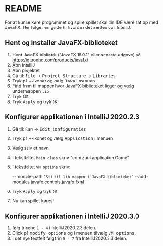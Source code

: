 # README

For at kunne køre programmet og spille spillet skal din IDE være sat op med JavaFX. Her følger en guide til hvordan det sættes op i IntelliJ.

## Hent og installer JavaFX-biblioteket
1. Hent JavaFX bibliotek ("JavaFX 15.0.1" eller seneste udgave) på https://gluonhq.com/products/javafx/
2. Åbn IntelliJ
3. Åbn projektet
4. Gå til: <kbd>File</kbd> &rarr; <kbd>Project Structure</kbd> &rarr; <kbd>Libraries</kbd>
5. Tryk på <kbd>+</kbd>-ikonet og vælg <kbd>Java</kbd> i menuen
6. Find frem til mappen hvor JavaFX-biblioteket ligger og vælg undermappen ``lib``
7. Tryk OK
8. Tryk <kbd>Apply</kbd> og tryk <kbd>OK</kbd>

## Konfigurer applikationen i IntelliJ 2020.2.3
1. Gå til: <kbd>Run</kbd> &rarr; <kbd>Edit Configuratios</kbd>
2. Tryk på <kbd>+</kbd>-ikonet og vælg <kbd>Application</kbd> i menuen
3. Vælg selv et navn
4. I tekstfeltet ``Main class`` skriv "com.zuul.application.Game"
5. I tekstfeltet ``VM options`` skriv:

   --module-path "``Sti til lib-mappen i JavaFX-biblioteket``" --add-modules javafx.controls,javafx.fxml
6. Tryk <kbd>Apply</kbd> og tryk <kbd>OK</kbd>
7. Nu kan spillet køres!

## Konfigurer applikationen i IntelliJ 2020.3.0
1. følg trinene ``1 - 4`` i IntelliJ2020.2.3 delen.
2. Click på <kbd>modify options</kbd> og i menuen tilvælg <kbd>VM options</kbd>.
3. I det nye textfelt følg trin ``5 - 7`` fra IntelliJ2020.2.3 delen.
